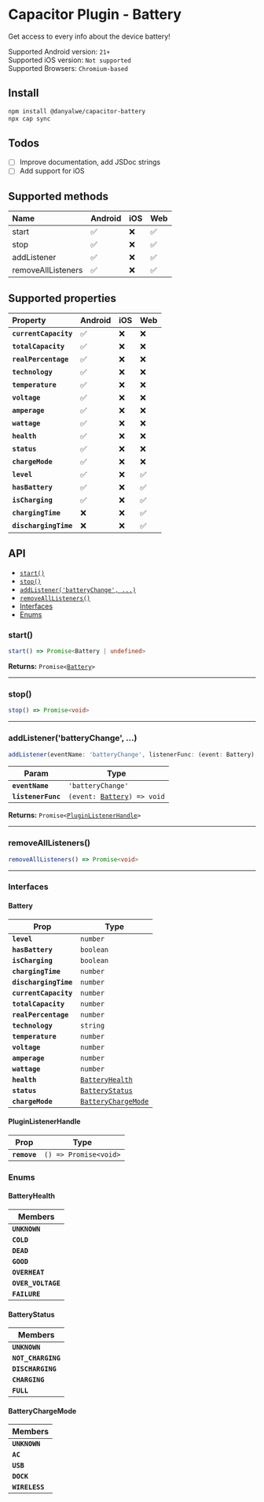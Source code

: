 # Capacitor Plugin - Battery

Get access to every info about the device battery!

Supported Android version: `21+`\
Supported iOS version: `Not supported`\
Supported Browsers: `Chromium-based`

## Install

```bash
npm install @danyalwe/capacitor-battery
npx cap sync
```

## Todos

- [ ] Improve documentation, add JSDoc strings
- [ ] Add support for iOS

## Supported methods

| Name               | Android | iOS | Web |
| :----------------- | :------ | :-- | :-- |
| start              | ✅      | ❌  | ✅  |
| stop               | ✅      | ❌  | ✅  |
| addListener        | ✅      | ❌  | ✅  |
| removeAllListeners | ✅      | ❌  | ✅  |

## Supported properties

| Property              | Android | iOS | Web |
| :-------------------- | :------ | :-- | :-- |
| **`currentCapacity`** | ✅      | ❌  | ❌  |
| **`totalCapacity`**   | ✅      | ❌  | ❌  |
| **`realPercentage`**  | ✅      | ❌  | ❌  |
| **`technology`**      | ✅      | ❌  | ❌  |
| **`temperature`**     | ✅      | ❌  | ❌  |
| **`voltage`**         | ✅      | ❌  | ❌  |
| **`amperage`**        | ✅      | ❌  | ❌  |
| **`wattage`**         | ✅      | ❌  | ❌  |
| **`health`**          | ✅      | ❌  | ❌  |
| **`status`**          | ✅      | ❌  | ❌  |
| **`chargeMode`**      | ✅      | ❌  | ❌  |
| **`level`**           | ✅      | ❌  | ✅  |
| **`hasBattery`**      | ✅      | ❌  | ✅  |
| **`isCharging`**      | ✅      | ❌  | ✅  |
| **`chargingTime`**    | ❌      | ❌  | ✅  |
| **`dischargingTime`** | ❌      | ❌  | ✅  |

## API

<docgen-index>

- [`start()`](#start)
- [`stop()`](#stop)
- [`addListener('batteryChange', ...)`](#addlistenerbatterychange)
- [`removeAllListeners()`](#removealllisteners)
- [Interfaces](#interfaces)
- [Enums](#enums)

</docgen-index>

<docgen-api>
<!--Update the source file JSDoc comments and rerun docgen to update the docs below-->

### start()

```typescript
start() => Promise<Battery | undefined>
```

**Returns:** <code>Promise&lt;<a href="#battery">Battery</a>&gt;</code>

---

### stop()

```typescript
stop() => Promise<void>
```

---

### addListener('batteryChange', ...)

```typescript
addListener(eventName: 'batteryChange', listenerFunc: (event: Battery) => void) => Promise<PluginListenerHandle>
```

| Param              | Type                                                            |
| ------------------ | --------------------------------------------------------------- |
| **`eventName`**    | <code>'batteryChange'</code>                                    |
| **`listenerFunc`** | <code>(event: <a href="#battery">Battery</a>) =&gt; void</code> |

**Returns:** <code>Promise&lt;<a href="#pluginlistenerhandle">PluginListenerHandle</a>&gt;</code>

---

### removeAllListeners()

```typescript
removeAllListeners() => Promise<void>
```

---

### Interfaces

#### Battery

| Prop                  | Type                                                            |
| --------------------- | --------------------------------------------------------------- |
| **`level`**           | <code>number</code>                                             |
| **`hasBattery`**      | <code>boolean</code>                                            |
| **`isCharging`**      | <code>boolean</code>                                            |
| **`chargingTime`**    | <code>number</code>                                             |
| **`dischargingTime`** | <code>number</code>                                             |
| **`currentCapacity`** | <code>number</code>                                             |
| **`totalCapacity`**   | <code>number</code>                                             |
| **`realPercentage`**  | <code>number</code>                                             |
| **`technology`**      | <code>string</code>                                             |
| **`temperature`**     | <code>number</code>                                             |
| **`voltage`**         | <code>number</code>                                             |
| **`amperage`**        | <code>number</code>                                             |
| **`wattage`**         | <code>number</code>                                             |
| **`health`**          | <code><a href="#batteryhealth">BatteryHealth</a></code>         |
| **`status`**          | <code><a href="#batterystatus">BatteryStatus</a></code>         |
| **`chargeMode`**      | <code><a href="#batterychargemode">BatteryChargeMode</a></code> |

#### PluginListenerHandle

| Prop         | Type                                      |
| ------------ | ----------------------------------------- |
| **`remove`** | <code>() =&gt; Promise&lt;void&gt;</code> |

### Enums

#### BatteryHealth

| Members            |
| ------------------ |
| **`UNKNOWN`**      |
| **`COLD`**         |
| **`DEAD`**         |
| **`GOOD`**         |
| **`OVERHEAT`**     |
| **`OVER_VOLTAGE`** |
| **`FAILURE`**      |

#### BatteryStatus

| Members            |
| ------------------ |
| **`UNKNOWN`**      |
| **`NOT_CHARGING`** |
| **`DISCHARGING`**  |
| **`CHARGING`**     |
| **`FULL`**         |

#### BatteryChargeMode

| Members        |
| -------------- |
| **`UNKNOWN`**  |
| **`AC`**       |
| **`USB`**      |
| **`DOCK`**     |
| **`WIRELESS`** |

</docgen-api>
